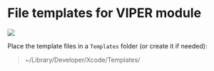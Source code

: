 # File templates for VIPER module

![](https://github.com/alspirichev/Xcode-templates/blob/master/resources/New%20teamplate.png)

Place the template files in a `Templates` folder (or сreate it if needed):
> ~/Library/Developer/Xcode/Templates/
